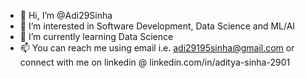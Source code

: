 - 👋 Hi, I’m @Adi29Sinha
- 👀 I’m interested in Software Development, Data Science and ML/AI
- 🌱 I’m currently learning Data Science
- 📫 You can reach me using email i.e. adi29195sinha@gmail.com or connect with me on linkedin @ linkedin.com/in/aditya-sinha-2901

<!---
Adi29Sinha/Adi29Sinha is a ✨ special ✨ repository because its `README.md` (this file) appears on your GitHub profile.
You can click the Preview link to take a look at your changes.
--->
